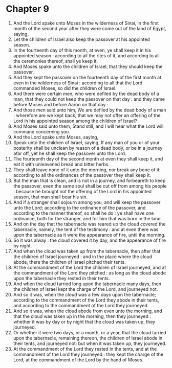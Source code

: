 # Chapter 9

1. And the Lord spake unto Moses in the wilderness of Sinai, in the first month of the second year after they were come out of the land of Egypt, saying,
2. Let the children of Israel also keep the passover at his appointed season.
3. In the fourteenth day of this month, at even, ye shall keep it in his appointed season : according to all the rites of it, and according to all the ceremonies thereof, shall ye keep it.
4. And Moses spake unto the children of Israel, that they should keep the passover.
5. And they kept the passover on the fourteenth day of the first month at even in the wilderness of Sinai : according to all that the Lord commanded Moses, so did the children of Israel.
6. And there were certain men, who were defiled by the dead body of a man, that they could not keep the passover on that day : and they came before Moses and before Aaron on that day :
7. And those men said unto him, We are defiled by the dead body of a man : wherefore are we kept back, that we may not offer an offering of the Lord in his appointed season among the children of Israel?
8. And Moses said unto them, Stand still, and I will hear what the Lord will command concerning you.
9. And the Lord spake unto Moses, saying,
10. Speak unto the children of Israel, saying, If any man of you or of your posterity shall be unclean by reason of a dead body, or be in a journey afar off, yet he shall keep the passover unto the Lord.
11. The fourteenth day of the second month at even they shall keep it, and eat it with unleavened bread and bitter herbs.
12. They shall leave none of it unto the morning, nor break any bone of it: according to all the ordinances of the passover they shall keep it.
13. But the man that is clean, and is not in a journey, and forbeareth to keep the passover, even the same soul shall be cut off from among his people : because he brought not the offering of the Lord in his appointed season, that man shall bear his sin.
14. And if a stranger shall sojourn among you, and will keep the passover unto the Lord; according to the ordinance of the passover, and according to the manner thereof, so shall he do : ye shall have one ordinance, both for the stranger, and for him that was born in the land.
15. And on the day that the tabernacle was reared up the cloud covered the tabernacle, namely, the tent of the testimony : and at even there was upon the tabernacle as it were the appearance of fire, until the morning.
16. So it was alway : the cloud covered it by day, and the appearance of fire by night.
17. And when the cloud was taken up from the tabernacle, then after that the children of Israel journeyed : and in the place where the cloud abode, there the children of Israel pitched their tents.
18. At the commandment of the Lord the children of Israel journeyed, and at the commandment of the Lord they pitched : as long as the cloud abode upon the tabernacle they rested in their tents.
19. And when the cloud tarried long upon the tabernacle many days, then the children of Israel kept the charge of the Lord, and journeyed not.
20. And so it was, when the cloud was a few days upon the tabernacle; according to the commandment of the Lord they abode in their tents, and according to the commandment of the Lord they journeyed.
21. And so it was, when the cloud abode from even unto the morning, and that the cloud was taken up in the morning, then they journeyed : whether it was by day or by night that the cloud was taken up, they journeyed.
22. Or whether it were two days, or a month, or a year, that the cloud tarried upon the tabernacle, remaining thereon, the children of Israel abode in their tents, and journeyed not: but when it was taken up, they journeyed.
23. At the commandment of the Lord they rested in the tents, and at the commandment of the Lord they journeyed : they kept the charge of the Lord, at the commandment of the Lord by the hand of Moses.

